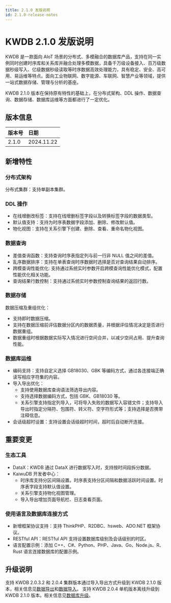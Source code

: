 ```yaml
---
title: 2.1.0 发版说明
id: 2.1.0-release-notes
---
```


# KWDB 2.1.0 发版说明

KWDB 是一款面向 AIoT 场景的分布式、多模融合的数据库产品，支持在同一实例同时创建时序库和关系库并融合处理多模数据，具备千万级设备接入、百万级数据秒级写入、亿级数据秒级读取等时序数据高效处理能力，具有稳定、安全、高可用、易运维等特点。面向工业物联网、数字能源、车联网、智慧产业等领域，提供一站式数据存储、管理与分析的基座。

KWDB 2.1.0 版本在保持原有特性的基础上，在分布式架构、DDL 操作、数据查询、数据存储、数据库运维等方面都进行了一定优化。

## 版本信息

| 版本号   | 日期   |
| :------- | :--------- |
| 2.1.0    | 2024.11.22 |

## 新增特性

### 分布式架构

分布式集群：支持单副本集群。

### DDL 操作

- 在线增删改标签：支持在线增删标签字段以及转换标签字段的数据类型。
- 默认值支持：支持为时序表数据字段添加、删除、修改默认值。
- 物化视图：支持在关系引擎下创建、删除、查看、重命名物化视图。

### 数据查询

- 差值查询函数：支持查询时序表指定列与前一行非 NULL 值之间的差值。
- 乱序数据排序：支持在单表查询时序数据时选择是否对查询结果自动排序。
- 跨模查询性能优化: 支持通过系统实时参数开启跨模查询性能优化模式，配置性能优化相关功能。
- 查询结果行数控制：支持通过系统实时参数控制查询结果的返回行数。

### 数据存储

数据压缩及重组优化：

- 支持即时数据压缩。
- 支持在数据压缩前评估数据分区内的数据质量，并根据评估情况决定是否进行数据重组。
- 数据重组时根据数据实际写入情况进行空间合并，以减少空间占用、提升查询性能。

### 数据库运维

- 编码支持：支持自定义选择 GB18030、GBK 等编码方式，通过各连接端正确读写相应字符集的内容。
- 导入导出优化：
  - 支持使用数据库查询语法筛选导出内容。
  - 支持选择数据编码方式，包括 GBK、GB18030 等。
  - 关系引擎支持指定列导入，可将导入失败的数据写入容错文件；支持导入导出时指定分隔符、包围符、转义符、空字符形式等；支持选择是否携带注释信息。
- 会话级超时设置：支持设置会话级超时时间，超时后自动断开连接。

## 重要变更

### 生态工具

- DataX：KWDB 通过 DataX 进行数据写入时，支持按时间段拆分数据。
- KaiwuDB 开发者中心：
  - 时序库支持分区间隔设置。时序表支持分区间隔和数据活跃时间设置。时序表字段支持默认值设置。
  - 关系引擎支持物化视图管理。
  - 导入导出增加页面导航栏、日志查看页面。

### 使用语言及数据库连接方式

- 新增框架协议支持：支持 ThinkPHP、R2DBC、hsweb、ADO.NET 框架协议。
- RESTful API：RESTful API 支持设置数据库级别及会话级别的时区。
- 语言配置示例：添加 C++、C#、Python、PHP、Java、Go、Node.js、R、Rust 语言连接数据库的配置示例。

## 升级说明

支持 KWDB 2.0.3.2 和 2.0.4 集群版本通过导入导出方式升级到 KWDB 2.1.0 版本，相关信息见[数据导出](../db-administration/import-export-data/export-data.md)和[数据导入](../db-administration/import-export-data/import-data.md)。
支持 KWDB 2.0.4 单机版本离线升级到 KWDB 2.1.0 版本。相关信息见[数据库升级](../db-operation/db-upgrade.md)。